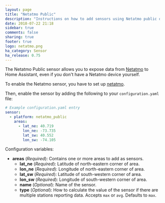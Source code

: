 ```yaml
---
layout: page
title: "Netatmo Public"
description: "Instructions on how to add sensors using Netatmo public data to Home Assistant."
date: 2018-07-22 21:18
sidebar: true
comments: false
sharing: true
footer: true
logo: netatmo.png
ha_category: Sensor
ha_release: 0.75
---
```


The Netatmo Public sensor allows you to expose data from [Netatmo](https://weathermap.netatmo.com/) to Home Assistant, even if you don't have a Netatmo device yourself.

To enable the Netatmo sensor, you have to set up [netatmo](/components/netatmo/).

Then, enable the sensor by adding the following to your `configuration.yaml` file:

```yaml
# Example configuration.yaml entry
sensor:
  - platform: netatmo_public
    areas:
      - lat_ne: 40.719
        lon_ne: -73.735
        lat_sw: 40.552
        lon_sw: -74.105
```

Configuration variables:

- **areas** (*Required*): Contains one or more areas to add as sensors.
  - **lat_ne** (*Required*): Latitude of north-eastern corner of area.
  - **lon_ne** (*Required*): Longitude of north-eastern corner of area.
  - **lat_sw** (*Required*): Latitude of south-western corner of area.
  - **lon_sw** (*Required*): Longitude of south-western corner of area.
  - **name** (*Optional*): Name of the sensor.
  - **type** (*Optional*): How to calculate the value of the sensor if there are multiple stations reporting data. Accepts `max` or `avg`. Defaults to `max`.
